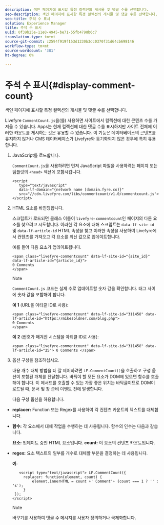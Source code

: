 ```yaml
---
description: 색인 페이지에 표시할 특정 컬렉션의 게시물 및 댓글 수를 선택합니다.
seo-description: 색인 페이지에 표시할 특정 컬렉션의 게시물 및 댓글 수를 선택합니다.
seo-title: 주석 수 표시
solution: Experience Manager
title: 주석 수 표시
uuid: 0f39b25e-11e0-4945-be71-55fb4798b6c7
translation-type: tm+mt
source-git-commit: c2594f919f153d1230b3dc0370f31d64cb698146
workflow-type: tm+mt
source-wordcount: '381'
ht-degree: 0%

---
```



# 주석 수 표시{#display-comment-count}

색인 페이지에 표시할 특정 컬렉션의 게시물 및 댓글 수를 선택합니다.

Livefyre `CommentCount.js`을(를) 사용하면 사이트에서 컬렉션에 대한 콘텐츠 수를 가져올 수 있습니다. Apps는 현재 컬렉션에 대한 댓글 수를 표시하지만 사이트 전체에 이러한 카운트를 게시하는 것은 유용할 수 있습니다. 이 기능은 데이터베이스의 콘텐츠를 유지하지 않거나 CMS 데이터베이스가 Livefyre와 동기화되지 않은 경우에 특히 유용합니다.

1. JavaScript를 로드합니다.

   `CommentCount.js`을 사용하려면 먼저 JavaScript 파일을 사용하려는 페이지 또는 템플릿의 `<head>` 섹션에 포함시킵니다.

   ```
   <script 
      type="text/javascript" 
      data-lf-domain="{network name (domain.fyre.co)}" 
      src="//cdn.livefyre.com/libs/commentcount/v1.0/commentcount.js"> 
   </script>
   ```

1. HTML 요소를 바인딩합니다.

   스크립트가 로드되면 클래스 이름이 `livefyre-commentcount`인 페이지의 다른 요소를 찾으려고 시도합니다. 이러한 각 요소에 대해 스크립트는 `data-lf-site-id` 및 `data-lf-article-id` HTML 속성을 찾고 이러한 속성을 사용하여 Livefyre에서 컨텐츠를 가져오고 각 요소를 최신 값으로 업데이트합니다.

   예를 들어 다음 요소가 업데이트됩니다.

   ```
   <span class="livefyre-commentcount" data-lf-site-id="{site_id}" data-lf-article-id="{article_id}"> 
   0 Comments  
   </span>
   ```

   >[!NOTE]
   >
   >`CommentCount.js` 코드는 실제 수로 업데이트할 숫자 값을 확인합니다. 태그 사이에 숫자 값을 포함해야 합니다.

   **예 1** (URL을 아티클 ID로 사용):

   ```
   <span class="livefyre-commentcount" data-lf-site-id="311458" data-lf-article-id="https://mikesoldner.com/blog.php">  
   0 Comments  
   </span>
   ```

   **예 2** (번호가 매겨진 시스템을 아티클 ID로 사용):

   ```
   <span class="livefyre-commentcount" data-lf-site-id="311458" data-lf-article-id="25"> 0 Comments </span>
   ```

1. 옵션 구성을 참조하십시오.

   내용 개수 대체 방법을 더 잘 제어하려면 `LF.CommentCount()`을 호출하고 구성 옵션이 포함된 개체를 전달합니다. 바꿔야 할 모든 요소가 DOM에 있으면 함수를 호출해야 합니다. 이 메서드를 호출할 수 있는 가장 좋은 위치는 바닥글이므로 DOM이 로드될 때, 문서 및 창 준비 이벤트 전에 발생합니다.

   다음 구성 옵션을 허용합니다.

* **replacer:** Function 또는 Regex를 사용하여 각 컨텐츠 카운트의 텍스트를 대체합니다.

* **함수:** 각 요소에서 대체 작업을 수행하는 데 사용됩니다. 함수의 인수는 다음과 같습니다.

   **요소:** 업데이트 중인 HTML 요소입니다.
   **count:** 이 요소의 컨텐츠 카운트입니다.

* **regex:** 요소 텍스트의 일부를 개수로 대체할 부분을 결정하는 데 사용됩니다.

   **예**:

   ```
      <script type="text/javascript"> LF.CommentCount({ 
        replacer: function(element, count) { 
            element.innerHTML = count +' Comment'+ (count === 1 ? '' : 's'); 
        } 
    }); 
   </script>
   ```

   >[!NOTE]
   >
   >바꾸기를 사용하여 댓글 수 메시지를 사용자 정의하거나 국제화합니다.
